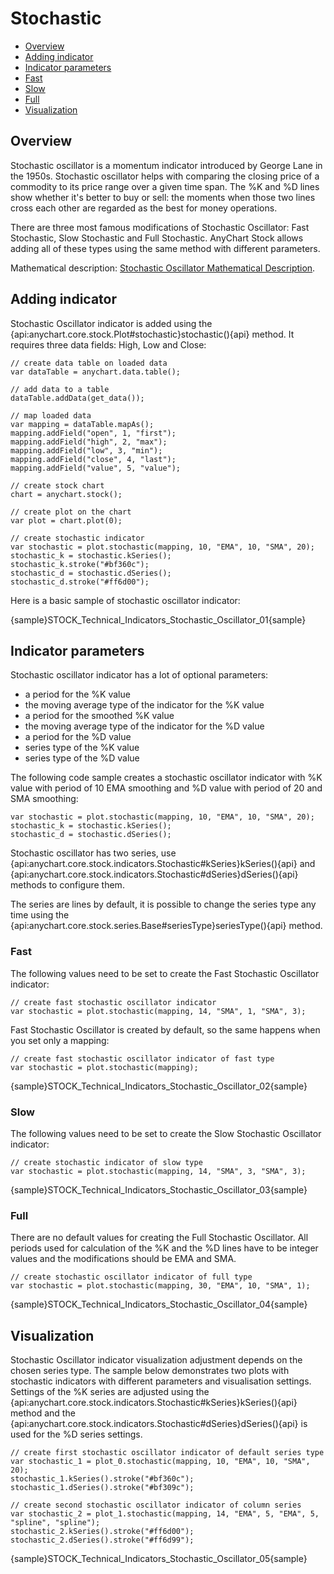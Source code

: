 # Stochastic

* [Overview](#overview)
* [Adding indicator](#adding_indicator)
* [Indicator parameters](#indicator_parameters)
* [Fast](#fast)
* [Slow](#slow)
* [Full](#full)
* [Visualization](#visualization)

## Overview

Stochastic oscillator is a momentum indicator introduced by George Lane in the 1950s. Stochastic oscillator helps with comparing the closing price of a commodity to its price range over a given time span. The %K and %D lines  show whether it's better to buy or sell: the moments when those two lines cross each other are regarded as the best for money operations.

There are three most famous modifications of Stochastic Oscillator: Fast Stochastic, Slow Stochastic and Full Stochastic. AnyChart Stock allows adding all of these types using the same method with different parameters.

Mathematical description: [Stochastic Oscillator Mathematical Description](Mathematical_Description#stochastic_oscillator).

## Adding indicator

Stochastic Oscillator indicator is added using the {api:anychart.core.stock.Plot#stochastic}stochastic(){api} method. It requires three data fields: High, Low and Close:

```
// create data table on loaded data
var dataTable = anychart.data.table();

// add data to a table
dataTable.addData(get_data());

// map loaded data
var mapping = dataTable.mapAs();
mapping.addField("open", 1, "first");
mapping.addField("high", 2, "max");
mapping.addField("low", 3, "min");
mapping.addField("close", 4, "last");
mapping.addField("value", 5, "value");

// create stock chart
chart = anychart.stock();

// create plot on the chart
var plot = chart.plot(0);

// create stochastic indicator
var stochastic = plot.stochastic(mapping, 10, "EMA", 10, "SMA", 20);
stochastic_k = stochastic.kSeries();
stochastic_k.stroke("#bf360c");
stochastic_d = stochastic.dSeries();
stochastic_d.stroke("#ff6d00");
```

Here is a basic sample of stochastic oscillator indicator:

{sample}STOCK\_Technical\_Indicators\_Stochastic\_Oscillator\_01{sample}

## Indicator parameters

Stochastic oscillator indicator has a lot of optional parameters:  

- a period for the %K value
- the moving average type of the indicator for the %K value
- a period for the smoothed %K value
- the moving average type of the indicator for the %D value
- a period for the %D value
- series type of the %K value
- series type of the %D value

The following code sample creates a stochastic oscillator indicator with %K value with period of 10 EMA smoothing and %D value with period of 20 and SMA smoothing:

```
var stochastic = plot.stochastic(mapping, 10, "EMA", 10, "SMA", 20);
stochastic_k = stochastic.kSeries();
stochastic_d = stochastic.dSeries();
```

Stochastic oscillator has two series, use {api:anychart.core.stock.indicators.Stochastic#kSeries}kSeries(){api} and {api:anychart.core.stock.indicators.Stochastic#dSeries}dSeries(){api} methods to configure them.

The series are lines by default, it is possible to change the series type any time using the {api:anychart.core.stock.series.Base#seriesType}seriesType(){api} method.

### Fast

The following values need to be set to create the Fast Stochastic Oscillator indicator:

```
// create fast stochastic oscillator indicator 
var stochastic = plot.stochastic(mapping, 14, "SMA", 1, "SMA", 3);
```

Fast Stochastic Oscillator is created by default, so the same happens when you set only a mapping:

```
// create fast stochastic oscillator indicator of fast type
var stochastic = plot.stochastic(mapping);
```

{sample}STOCK\_Technical\_Indicators\_Stochastic\_Oscillator\_02{sample}

### Slow

The following values need to be set to create the Slow Stochastic Oscillator indicator:

```
// create stochastic indicator of slow type
var stochastic = plot.stochastic(mapping, 14, "SMA", 3, "SMA", 3);
```

{sample}STOCK\_Technical\_Indicators\_Stochastic\_Oscillator\_03{sample}

### Full

There are no default values for creating the Full Stochastic Oscillator. All periods used for calculation of the %K and the %D lines have to be integer values and the modifications should be EMA and SMA.

```
// create stochastic oscillator indicator of full type
var stochastic = plot.stochastic(mapping, 30, "EMA", 10, "SMA", 1);
```

{sample}STOCK\_Technical\_Indicators\_Stochastic\_Oscillator\_04{sample}

## Visualization

Stochastic Oscillator indicator visualization adjustment depends on the chosen series type. The sample below demonstrates two plots with stochastic indicators with different parameters and visualisation settings. Settings of the %K series are adjusted using the {api:anychart.core.stock.indicators.Stochastic#kSeries}kSeries(){api} method and the {api:anychart.core.stock.indicators.Stochastic#dSeries}dSeries(){api} is used for the %D series settings.

```
// create first stochastic oscillator indicator of default series type
var stochastic_1 = plot_0.stochastic(mapping, 10, "EMA", 10, "SMA", 20);
stochastic_1.kSeries().stroke("#bf360c");
stochastic_1.dSeries().stroke("#bf309c");

// create second stochastic oscillator indicator of column series
var stochastic_2 = plot_1.stochastic(mapping, 14, "EMA", 5, "EMA", 5, "spline", "spline");
stochastic_2.kSeries().stroke("#ff6d00");
stochastic_2.dSeries().stroke("#ff6d99");
```

{sample}STOCK\_Technical\_Indicators\_Stochastic\_Oscillator\_05{sample}